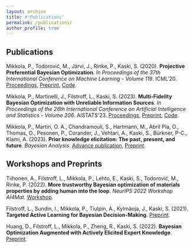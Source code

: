 ```yaml
---
layout: archive
title: #"Publications"
permalink: /publications/
author_profile: true
---
```


<h2>Publications</h2>
Mikkola, P., Todorović, M., Järvi, J., Rinke, P., Kaski, S. (2020). <b>Projective Preferential Bayesian Optimization</b>. <i>In Proceedings of the 37th International Conference on Machine Learning - Volume 119</i>. ICML'20. <a href="http://proceedings.mlr.press/v119/mikkola20a.html">Proceedings</a>, <a href="https://arxiv.org/abs/2002.03113">Preprint</a>, <a href="https://github.com/AaltoPML/PPBO">Code</a>. <br>

Mikkola, P., Martinelli, J., Filstroff, L., Kaski, S. (2023). <b>Multi-Fidelity Bayesian Optimization with Unreliable Information Sources</b>. <i>In Proceedings of the 26th International Conference on Artificial Intelligence and Statistics - Volume 206</i>. AISTATS'23. <a href="https://proceedings.mlr.press/v206/mikkola23a.html">Proceedings</a>, <a href="https://arxiv.org/abs/2210.13937">Preprint</a>, <a href="https://github.com/AaltoPML/rMFBO">Code</a>. <br>

Mikkola, P., Martin, O. A., Chandramouli, S., Hartmann, M., Abril Pla, O., Thomas, O., Pesonen, P., Corander, J., Vehtari, A., Kaski, S., Bürkner, P-C., Klami, A. (2023). <b>Prior knowledge elicitation: The past, present, and future</b>. <i>Bayesian Analysis</i>. <a href="https://projecteuclid.org/journals/bayesian-analysis/advance-publication/Prior-Knowledge-Elicitation-The-Past-Present-and-Future/10.1214/23-BA1381.full">Advance publication</a>, <a href="https://arxiv.org/abs/2112.01380">Preprint</a>.<br>

<h2>Workshops and Preprints</h2>

Tiihonen, A., Filstroff, L., Mikkola, P., Lehto, E., Kaski, S., Todorović, M., Rinke, P. (2022). <b>More trustworthy Bayesian optimization of materials properties by adding human into the loop</b>. <i>NeurIPS 2022 Workshop AI4Mat</i>. <a href="https://openreview.net/forum?id=JQSzcd_Zc62">Workshop</a>.<br>

Filstroff, L., Sundin, I., Mikkola, P., Tiulpin, A., Kylmäoja, J., Kaski, S. (2021). <b>Targeted Active Learning for Bayesian Decision-Making</b>. <a href="https://arxiv.org/abs/2106.04193">Preprint</a>.<br>

Huang, D., Filstroff, L., Mikkola, P., Zheng, R., Kaski, S. (2022). <b>Bayesian Optimization Augmented with Actively Elicited Expert Knowledge</b>. <a href="https://arxiv.org/abs/2208.08742">Preprint</a>.
